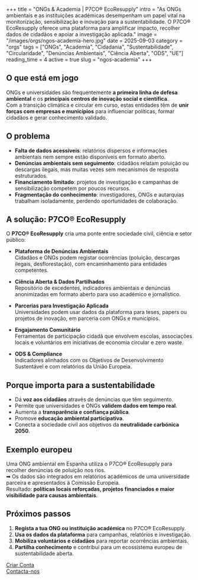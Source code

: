 +++
title = "ONGs & Academia | P7CO® EcoResupply"
intro = "As ONGs ambientais e as instituições académicas desempenham um papel vital na monitorização, sensibilização e inovação para a sustentabilidade. O P7CO® EcoResupply oferece uma plataforma para amplificar impacto, recolher dados de cidadãos e apoiar a investigação aplicada."
image = "/images/orgs/ngos-academia-hero.jpg"
date = 2025-09-03
category = "orgs"
tags = ["ONGs", "Academia", "Cidadania", "Sustentabilidade", "Circularidade", "Denúncias Ambientais", "Ciência Aberta", "ODS", "UE"]
reading_time = 4
active = true
slug = "ngos-academia"
+++

## O que está em jogo
ONGs e universidades são frequentemente **a primeira linha de defesa ambiental** e os **principais centros de inovação social e científica**.  
Com a transição climática e circular em curso, estas entidades têm de **unir forças com empresas e municípios** para influenciar políticas, formar cidadãos e gerar conhecimento validado.

## O problema
- **Falta de dados acessíveis**: relatórios dispersos e informações ambientais nem sempre estão disponíveis em formato aberto.  
- **Denúncias ambientais sem seguimento**: cidadãos relatam poluição ou descargas ilegais, mas muitas vezes sem mecanismos de resposta estruturados.  
- **Financiamento limitado**: projetos de investigação e campanhas de sensibilização competem por poucos recursos.  
- **Fragmentação do conhecimento**: investigadores, ONGs e autarquias trabalham isoladamente, perdendo oportunidades de colaboração.  

## A solução: P7CO® EcoResupply
O **P7CO® EcoResupply** cria uma ponte entre sociedade civil, ciência e setor público:

- **Plataforma de Denúncias Ambientais**  
  Cidadãos e ONGs podem registar ocorrências (poluição, descargas ilegais, desflorestação), com encaminhamento para entidades competentes.  

- **Ciência Aberta & Dados Partilhados**  
  Repositório de excedentes, indicadores ambientais e denúncias anonimizadas em formato aberto para uso académico e jornalístico.  

- **Parcerias para Investigação Aplicada**  
  Universidades podem usar dados da plataforma para teses, papers ou projetos de inovação, em parceria com ONGs e municípios.  

- **Engajamento Comunitário**  
  Ferramentas de participação cidadã que envolvem escolas, associações locais e voluntários em iniciativas de economia circular e zero waste.  

- **ODS & Compliance**  
  Indicadores alinhados com os Objetivos de Desenvolvimento Sustentável e com relatórios da União Europeia.  

## Porque importa para a sustentabilidade
- Dá **voz aos cidadãos** através de denúncias que têm seguimento.  
- Permite que universidades e ONGs **validem dados em tempo real**.  
- Aumenta a **transparência e confiança pública**.  
- Promove **educação ambiental participativa**.  
- Conecta a sociedade civil aos objetivos da **neutralidade carbónica 2050**.  

## Exemplo europeu
Uma ONG ambiental em Espanha utiliza o P7CO® EcoResupply para recolher denúncias de poluição nos rios.  
➡ Os dados são integrados em relatórios académicos de uma universidade parceira e apresentados à Comissão Europeia.  
Resultado: **políticas locais reforçadas, projetos financiados e maior visibilidade para causas ambientais**.  

## Próximos passos
1. **Regista a tua ONG ou instituição académica** no P7CO® EcoResupply.  
2. **Usa os dados da plataforma** para campanhas, relatórios e investigação.  
3. **Mobiliza voluntários e cidadãos** para reportar ocorrências ambientais.  
4. **Partilha conhecimento** e contribui para um ecossistema europeu de sustentabilidade aberta.  

[Criar Conta](/pt/Account/Register)  
[Contacta-nos](/pt/Home/Contact)  
